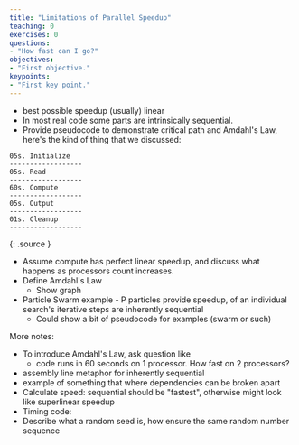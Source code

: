 ```yaml
---
title: "Limitations of Parallel Speedup"
teaching: 0
exercises: 0
questions:
- "How fast can I go?"
objectives:
- "First objective."
keypoints:
- "First key point."
---
```


 * best possible speedup (usually) linear
 * In most real code some parts are intrinsically sequential.
 * Provide pseudocode to demonstrate critical path and Amdahl's Law, here's the kind of thing that we discussed:
 
~~~
05s. Initialize
------------------
05s. Read
------------------
60s. Compute
------------------
05s. Output
------------------
01s. Cleanup
------------------
~~~
{: .source }
  * Assume compute has perfect linear speedup, and discuss what happens as processors count increases.
  * Define Amdahl's Law
      * Show graph
  * Particle Swarm example - P particles provide speedup, of an
    individual search's iterative steps are inherently sequential
      * Could show a bit of pseudocode for examples (swarm or such)
    
More notes:
  * To introduce Amdahl's Law, ask question like
      * code runs in 60 seconds on 1 processor.  How fast on 2 processors?
  * assembly line metaphor for inherently sequential
  * example of something that where dependencies can be broken apart
  * Calculate speed: sequential should be "fastest", otherwise might
    look like superlinear speedup
  * Timing code: 
  * Describe what a random seed is, how ensure the same random number sequence
